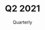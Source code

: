 ---
title: Q2 2021
subtitle: Quarterly
layout: default
modal-id: 3
img: Yellow_Tulips_by_Kailanie.jpg
thumbnail: Yellow_Tulips_by_Kailanie.jpg
alt: image-alt
description: https://docs.google.com/spreadsheets/d/e/2PACX-1vQ7WYkhKTpQyGTnmSTaPhf9QC6WhIdAjBE6gLpCj8jq5nxC33i9nmQGjUCDN4K7kG3vaIrp9aCPtdoG/pubhtml?gid=0&single=true

---